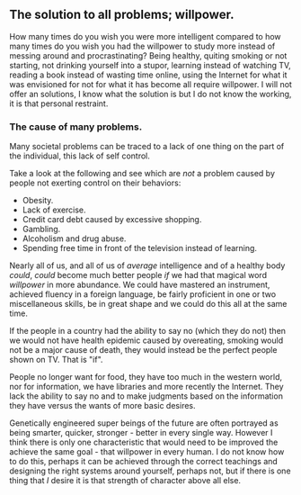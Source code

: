 ## The solution to all problems; willpower.

How many times do you wish you were more intelligent compared to how many times
do you wish you had the willpower to study more instead of messing around and
procrastinating? Being healthy, quiting smoking or not starting, not drinking
yourself into a stupor, learning instead of watching TV, reading a book instead
of wasting time online, using the Internet for what it was envisioned for not
for what it has become all require willpower. I will not offer an solutions, I
know what the solution is but I do not know the working, it is that personal
restraint.

### The cause of many problems.

Many societal problems can be traced to a lack of one thing on the part of the
individual, this lack of self control.

Take a look at the following and see which are *not* a problem caused by people
not exerting control on their behaviors:

* Obesity.
* Lack of exercise.
* Credit card debt caused by excessive shopping.
* Gambling.
* Alcoholism and drug abuse.
* Spending free time in front of the television instead of learning.

Nearly all of us, and all of us of *average* intelligence and of a healthy body
*could*, *could* become much better people *if* we had that magical word
*willpower* in more abundance. We could have mastered an instrument, achieved
fluency in a foreign language, be fairly proficient in one or two miscellaneous
skills, be in great shape and we could do this all at the same time.

If the people in a country had the ability to say no (which they do not) then we
would not have health epidemic caused by overeating, smoking would not be a
major cause of death, they would instead be the perfect people shown on TV. That
is "if".

People no longer want for food, they have too much in the western world, nor for
information, we have libraries and more recently the Internet. They lack the
ability to say no and to make judgments based on the information they have
versus the wants of more basic desires.

Genetically engineered super beings of the future are often portrayed as being
smarter, quicker, stronger - better in every single way. However I think there
is only one characteristic that would need to be improved the achieve the same
goal - that willpower in every human. I do not know how to do this, perhaps it
can be achieved through the correct teachings and designing the right systems
around yourself, perhaps not, but if there is one thing that *I* desire it is
that strength of character above all else.
